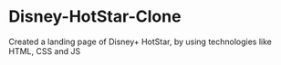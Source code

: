 # Disney-HotStar-Clone
Created a landing page of Disney+ HotStar, by using technologies like HTML, CSS and JS 
